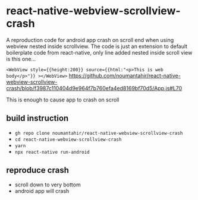 # react-native-webview-scrollview-crash
A reproduction code for android app crash on scroll end when using webview nested inside scrollview.
The code is just an extension to default boilerplate code from react-native, only line added nested inside
scroll view is this one...

`<WebView style={{height:200}} source={{html:"<p>This is web body</p>"}} ></WebView>`
https://github.com/noumantahir/react-native-webview-scrollview-crash/blob/f3987c110404d9e964f7b760efa4ed8169bf70d5/App.js#L70

This is enough to cause app to crash on scroll

## build instruction
- `gh repo clone noumantahir/react-native-webview-scrollview-crash`
- `cd react-native-webview-scrollview-crash`
- `yarn`
- `npx react-native run-android`

## reproduce crash
- scroll down to very bottom
- android app will crash
